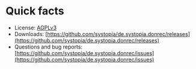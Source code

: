 # Quick facts

- License: [AGPLv3](https://www.gnu.org/licenses/agpl-3.0.html)
- Downloads: [https://github.com/systopia/de.systopia.donrec/releases](https://github.com/systopia/de.systopia.donrec/releases)
- Questions and bug reports:
  [https://github.com/systopia/de.systopia.donrec/issues](https://github.com/systopia/de.systopia.donrec/issues)

